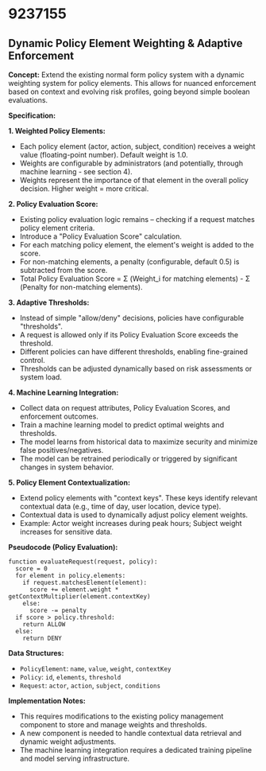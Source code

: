 # 9237155

## Dynamic Policy Element Weighting & Adaptive Enforcement

**Concept:** Extend the existing normal form policy system with a dynamic weighting system for policy elements. This allows for nuanced enforcement based on context and evolving risk profiles, going beyond simple boolean evaluations.

**Specification:**

**1. Weighted Policy Elements:**

*   Each policy element (actor, action, subject, condition) receives a weight value (floating-point number).  Default weight is 1.0.
*   Weights are configurable by administrators (and potentially, through machine learning - see section 4).
*   Weights represent the importance of that element in the overall policy decision. Higher weight = more critical.

**2.  Policy Evaluation Score:**

*   Existing policy evaluation logic remains – checking if a request matches policy element criteria.
*   Introduce a "Policy Evaluation Score" calculation.
*   For each matching policy element, the element's weight is added to the score.
*   For non-matching elements, a penalty (configurable, default 0.5) is subtracted from the score.
*   Total Policy Evaluation Score = Σ (Weight_i for matching elements) - Σ (Penalty for non-matching elements).

**3. Adaptive Thresholds:**

*   Instead of simple "allow/deny" decisions, policies have configurable "thresholds".
*   A request is allowed only if its Policy Evaluation Score exceeds the threshold.
*   Different policies can have different thresholds, enabling fine-grained control.
*   Thresholds can be adjusted dynamically based on risk assessments or system load.

**4. Machine Learning Integration:**

*   Collect data on request attributes, Policy Evaluation Scores, and enforcement outcomes.
*   Train a machine learning model to predict optimal weights and thresholds.
*   The model learns from historical data to maximize security and minimize false positives/negatives.
*   The model can be retrained periodically or triggered by significant changes in system behavior.

**5. Policy Element Contextualization:**

*   Extend policy elements with "context keys".  These keys identify relevant contextual data (e.g., time of day, user location, device type).
*   Contextual data is used to dynamically adjust policy element weights.
*   Example: Actor weight increases during peak hours; Subject weight increases for sensitive data.

**Pseudocode (Policy Evaluation):**

```
function evaluateRequest(request, policy):
  score = 0
  for element in policy.elements:
    if request.matchesElement(element):
      score += element.weight * getContextMultiplier(element.contextKey)
    else:
      score -= penalty
  if score > policy.threshold:
    return ALLOW
  else:
    return DENY
```

**Data Structures:**

*   `PolicyElement`: `name`, `value`, `weight`, `contextKey`
*   `Policy`: `id`, `elements`, `threshold`
*   `Request`: `actor`, `action`, `subject`, `conditions`

**Implementation Notes:**

*   This requires modifications to the existing policy management component to store and manage weights and thresholds.
*   A new component is needed to handle contextual data retrieval and dynamic weight adjustments.
*   The machine learning integration requires a dedicated training pipeline and model serving infrastructure.